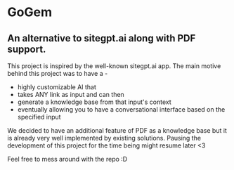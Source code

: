 # GoGem

## An alternative to sitegpt.ai along with PDF support. 

This project is inspired by the well-known sitegpt.ai app. The main motive behind this project was to have a -
- highly customizable AI that
- takes ANY link as input and can then
- generate a knowledge base from that input's context
- eventually allowing you to have a conversational interface based on the specified input

We decided to have an additional feature of PDF as a knowledge base but it is already very well implemented by existing solutions. Pausing the development of this project for the time being might resume later <3

Feel free to mess around with the repo :D
